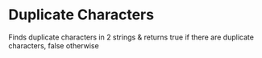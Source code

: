 # Duplicate Characters

Finds duplicate characters in 2 strings & returns true if there are duplicate characters, false otherwise